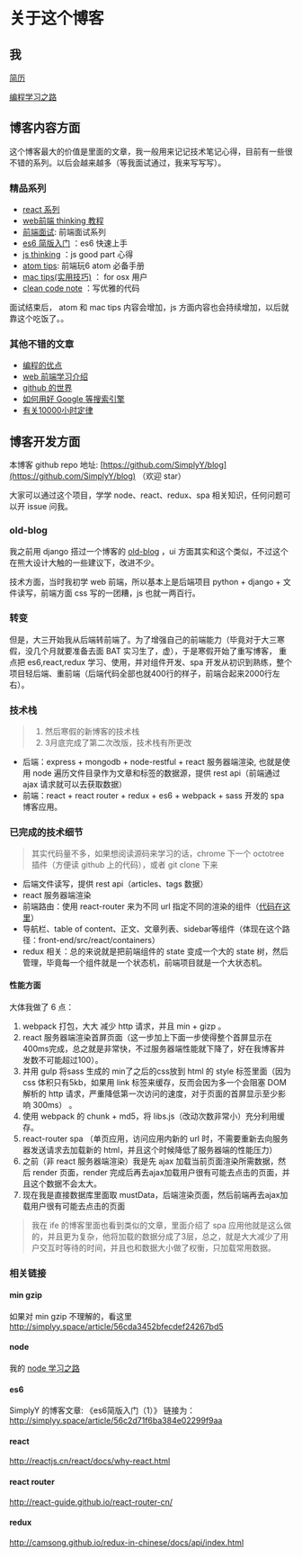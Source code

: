 # 关于这个博客
## 我
[简历](http://simplyy.space/article/576f34b0d649be7a62ddcc11)

[编程学习之路](http://simplyy.space/article/56c2d71f6ba384e02299f99e)

## 博客内容方面
这个博客最大的价值是里面的文章，我一般用来记记技术笔记心得，目前有一些很不错的系列。以后会越来越多（等我面试通过，我来写写写）。

### 精品系列
- [react 系列](http://simplyy.space/tag/571c31cc87b56e841e1b7b7d)
- [web前端 thinking 教程](http://simplyy.space/tag/56fa2d3a6ae6a1031eaa4e3b)
- [前端面试](http://simplyy.space/tag/56f7ac025636eb6b7611b003): 前端面试系列
- [es6 简版入门](http://simplyy.space/tag/56c84036b4368ea817e4adf2) ：es6 快速上手
- [js thinking](http://simplyy.space/tag/56c2d7976ba384e02299f9c9) ：js good part 心得
- [atom tips](http://simplyy.space/tag/56ecd7303aae9e5a65c46d63): 前端玩6 atom 必备手册
- [mac tips(实用技巧)](http://simplyy.space/tag/56c2d7976ba384e02299f9cd) ： for osx 用户
- [clean code note](http://simplyy.space/tag/56c2d7976ba384e02299f9ca) ：写优雅的代码

面试结束后， atom 和 mac tips 内容会增加，js 方面内容也会持续增加，以后就靠这个吃饭了。。

### 其他不错的文章
- [编程的优点](http://simplyy.space/article/56c2d71f6ba384e02299f99f)
- [web 前端学习介绍](http://simplyy.space/tag/56c2d7976ba384e02299f9bd)
- [github 的世界](http://simplyy.space/article/56c2d71f6ba384e02299f9a1)
- [如何用好 Google 等搜索引擎](http://simplyy.space/article/56c2d71f6ba384e02299f9a5)
- [有关10000小时定律](http://simplyy.space/article/56c2d71f6ba384e02299f999)

## 博客开发方面
本博客 github repo 地址: [https://github.com/SimplyY/blog](https://github.com/SimplyY/blog) （欢迎 star）

大家可以通过这个项目，学学 node、react、redux、spa 相关知识，任何问题可以开 issue 问我。

### old-blog
我之前用 django 搭过一个博客的 [old-blog](https://github.com/SimplyY/old-blog) ，ui 方面其实和这个类似，不过这个在熊大设计大触的一些建议下，改进不少。

技术方面，当时我初学 web 前端，所以基本上是后端项目 python + django + 文件读写，前端方面 css 写的一团糟，js 也就一两百行。

### 转变
但是，大三开始我从后端转前端了。为了增强自己的前端能力（毕竟对于大三寒假，没几个月就要准备去面 BAT 实习生了，虚），于是寒假开始了重写博客， 重点把 es6,react,redux 学习、使用，并对组件开发、spa 开发从初识到熟练，整个项目轻后端、重前端（后端代码全部也就400行的样子，前端合起来2000行左右）。

### 技术栈
> 1. 然后寒假的新博客的技术栈
> 2. 3月底完成了第二次改版，技术栈有所更改

- 后端：express + mongodb + node-restful + react 服务器端渲染,  也就是使用 node 遍历文件目录作为文章和标签的数据源，提供 rest api（前端通过 ajax 请求就可以去获取数据）
- 前端：react + react router + redux + es6 + webpack + sass 开发的 spa 博客应用。

### 已完成的技术细节
> 其实代码量不多，如果想阅读源码来学习的话，chrome 下一个 octotree 插件（方便读 github 上的代码），或者 git clone 下来

- 后端文件读写，提供 rest api（articles、tags 数据）
-  react 服务器端渲染
- 前端路由：使用 react-router 来为不同 url 指定不同的渲染的组件（[代码在这里](https://github.com/SimplyY/Blog/blob/master/front-end/src/routes.jsx#L13)）
- 导航栏、table of content、正文、文章列表、sidebar等组件（体现在这个路径：front-end/src/react/containers）
- redux 相关：总的来说就是把前端组件的 state 变成一个大的 state 树，然后管理，毕竟每一个组件就是一个状态机，前端项目就是一个大状态机。

#### 性能方面
大体我做了 6 点：
1. webpack 打包，大大 减少 http 请求，并且 min + gizp 。
2. react 服务器端渲染首屏页面（这一步加上下面一步使得整个首屏显示在400ms完成，总之就是非常快，不过服务器端性能就下降了，好在我博客并发数不可能超过100）。
3. 并用 gulp 将sass 生成的 min了之后的css放到 html 的 style 标签里面（因为css 体积只有5kb，如果用 link 标签来缓存，反而会因为多一个会阻塞 DOM 解析的 http 请求，严重降低第一次访问的速度，对于页面的首屏显示至少影响 300ms） 。
3. 使用 webpack 的 chunk + md5，将 libs.js（改动次数非常小）充分利用缓存。
4. react-router spa （单页应用，访问应用内新的 url 时，不需要重新去向服务器发送请求去加载新的 html，并且这个时候降低了服务器端的性能压力）
5. 之前（非 react 服务器端渲染）我是先 ajax 加载当前页面渲染所需数据，然后 render 页面，render 完成后再去ajax加载用户很有可能去点击的页面，并且这个数据不会太大。
6. 现在我是直接数据库里面取 mustData，后端渲染页面，然后前端再去ajax加载用户很有可能去点击的页面


> 我在 ife 的博客里面也看到类似的文章，里面介绍了 spa 应用他就是这么做的，并且更为复杂，他将加载的数据分成了3层，总之，就是大大减少了用户交互时等待的时间，并且也和数据大小做了权衡，只加载常用数据。



### 相关链接
#### min gzip
如果对 min gzip 不理解的，看这里 http://simplyy.space/article/56cda3452bfecdef24267bd5

#### node
我的 [node 学习之路](http://simplyy.space/article/56c2d71f6ba384e02299f9a0)

#### es6
SimplyY 的博客文章: 《es6简版入门（1）》	链接为： http://simplyy.space/article/56c2d71f6ba384e02299f9aa

#### react
http://reactjs.cn/react/docs/why-react.html

#### react router
http://react-guide.github.io/react-router-cn/

#### redux
http://camsong.github.io/redux-in-chinese/docs/api/index.html
